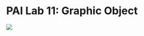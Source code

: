 # PAI Lab 11: Graphic Object 

![](https://github.com/ULL-ESIT-PAI-2022-2023/2022-2023-pai-p11-events-graphic-object-alu0101444741/blob/main/www/Ball.PNG)